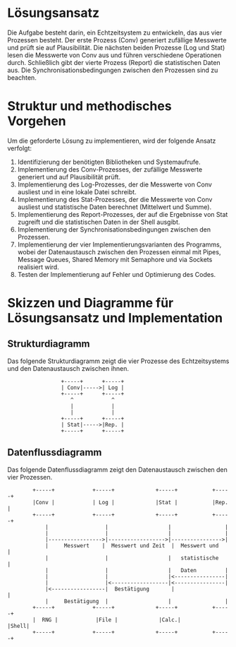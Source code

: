

# Lösungsansatz

Die Aufgabe besteht darin, ein Echtzeitsystem zu entwickeln, das aus vier Prozessen besteht. Der erste Prozess (Conv) generiert zufällige Messwerte und prüft sie auf Plausibilität. Die nächsten beiden Prozesse (Log und Stat) lesen die Messwerte von Conv aus und führen verschiedene Operationen durch. Schließlich gibt der vierte Prozess (Report) die statistischen Daten aus. Die Synchronisationsbedingungen zwischen den Prozessen sind zu beachten.

# Struktur und methodisches Vorgehen

Um die geforderte Lösung zu implementieren, wird der folgende Ansatz verfolgt:

1. Identifizierung der benötigten Bibliotheken und Systemaufrufe.
2. Implementierung des Conv-Prozesses, der zufällige Messwerte generiert und auf Plausibilität prüft.
3. Implementierung des Log-Prozesses, der die Messwerte von Conv ausliest und in eine lokale Datei schreibt.
4. Implementierung des Stat-Prozesses, der die Messwerte von Conv ausliest und statistische Daten berechnet (Mittelwert und Summe).
5. Implementierung des Report-Prozesses, der auf die Ergebnisse von Stat zugreift und die statistischen Daten in der Shell ausgibt.
6. Implementierung der Synchronisationsbedingungen zwischen den Prozessen.
7. Implementierung der vier Implementierungsvarianten des Programms, wobei der Datenaustausch zwischen den Prozessen einmal mit Pipes, Message Queues, Shared Memory mit Semaphore und via Sockets realisiert wird.
8. Testen der Implementierung auf Fehler und Optimierung des Codes.

# Skizzen und Diagramme für Lösungsansatz und Implementation

## Strukturdiagramm

Das folgende Strukturdiagramm zeigt die vier Prozesse des Echtzeitsystems und den Datenaustausch zwischen ihnen.

```
                 +-----+      +-----+
                 | Conv|----->| Log |
                 +-----+      +-----+
                    ^            ^
                    |            |
                    |            |
                 +-----+      +-----+
                 | Stat|----->|Rep. |
                 +-----+      +-----+
```

## Datenflussdiagramm

Das folgende Datenflussdiagramm zeigt den Datenaustausch zwischen den vier Prozessen.

```
        +-----+            +-----+             +-----+           +-----+
        |Conv |            | Log |             |Stat |           |Rep. |
        +-----+            +-----+             +-----+           +-----+
            |                  |                   |                 |
            |                  |                   |                 |
            |----------------->|------------------>|---------------->|
            |     Messwert    |  Messwert und Zeit  |  Messwert und   |
            |                  |                   |   statistische   |
            |                  |                   |   Daten         |
            |                  |                   |<----------------|
            |                  |<------------------|<----------------|
            |<-----------------|  Bestätigung       |                 |
            |     Bestätigung  |                   |                 |
        +-----+            +-----+             +-----+           +-----+
        |  RNG |            |File |             |Calc.|           |Shell|
        +-----+            +-----+             +-----+           +-----+
```
